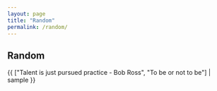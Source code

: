 ```yaml
---
layout: page
title: "Random"
permalink: /random/
---
```

## Random
{{ ["Talent is just pursued practice - Bob Ross", "To be or not to be"] | sample }}
